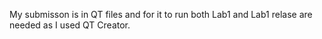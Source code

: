 My submisson is in QT files and for it to run both Lab1 and Lab1 relase are needed as I used QT Creator.